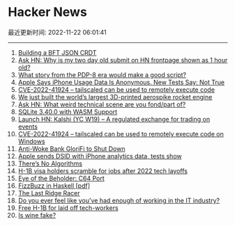 # Hacker News

最近更新时间: 2022-11-22 06:01:41

--- 
1. [Building a BFT JSON CRDT](https://jzhao.xyz/posts/bft-json-crdt/) 
2. [Ask HN: Why is my two day old submit on HN frontpage shown as 1 hour old?](https://news.ycombinator.com/item?id=33695320) 
3. [What story from the PDP-8 era would make a good script?](https://news.ycombinator.com/item?id=33696270) 
4. [Apple Says iPhone Usage Data Is Anonymous. New Tests Say: Not True](https://gizmodo.com/apple-iphone-privacy-dsid-analytics-personal-data-test-1849807619) 
5. [CVE-2022-41924 – tailscaled can be used to remotely execute code](https://tailscale.com/security-bulletins/#ts-2022-004) 
6. [We just built the world’s largest 3D-printed aerospike rocket engine](https://www.hyperganic.com/blog/we-just-built-the-worlds-largest-3d-printed-aerospike-rocket-engine/) 
7. [Ask HN: What weird technical scene are you fond/part of?](https://news.ycombinator.com/item?id=33696216) 
8. [SQLite 3.40.0 with WASM Support](https://sqlite.org/releaselog/3_40_0.html) 
9. [Launch HN: Kalshi (YC W19) – A regulated exchange for trading on events](https://news.ycombinator.com/item?id=33696486) 
10. [CVE-2022-41924 – tailscaled can be used to remotely execute code on Windows](https://emily.id.au/tailscale) 
11. [Anti-Woke Bank GloriFi to Shut Down](https://www.wsj.com/articles/anti-woke-bank-glorifi-to-shut-down-11669051554) 
12. [Apple sends DSID with iPhone analytics data, tests show](https://gizmodo.com/apple-iphone-privacy-dsid-analytics-personal-data-test-1849807619) 
13. [There’s No Algorithms](https://photomatt.tumblr.com/post/701509650060886017/dear-mr-gaiman-i-am-but-a-humble-refugee-from) 
14. [H-1B visa holders scramble for jobs after 2022 tech layoffs](https://www.bloomberg.com/news/articles/2022-11-21/2022-tech-layoffs-leave-h-1b-visa-holders-in-limbo) 
15. [Eye of the Beholder: C64 Port](https://bitbucket.org/JackAsser/eye-of-the-beholder-c64/src/master/) 
16. [FizzBuzz in Haskell [pdf]](https://themonadreader.files.wordpress.com/2014/04/fizzbuzz.pdf) 
17. [The Last Ridge Racer](https://arcadeblogger.com/2022/11/20/the-last-ridge-racer/) 
18. [Do you ever feel like you've had enough of working in the IT industry?](https://news.ycombinator.com/item?id=33697872) 
19. [Free H-1B for laid off tech-workers](https://www.bridge.legal/resources/free-legal-services-for-layoffs) 
20. [Is wine fake?](https://asteriskmag.com/issues/1/is-wine-fake) 
